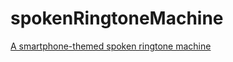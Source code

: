 # spokenRingtoneMachine
[A smartphone-themed spoken ringtone machine](https://madewithmike.github.io/spokenRingtoneMachine/)
